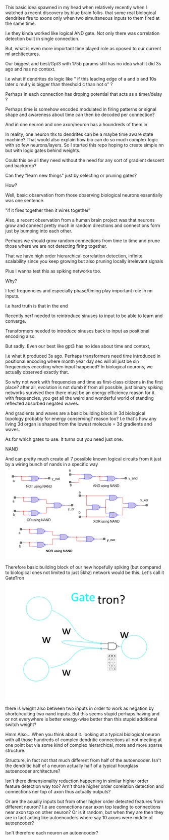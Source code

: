 This basic idea spawned in my head when relatively recently when I watched a recent discovery by blue brain folks. that some real biological dendrites fire to axons only when two simultaneous inputs to them fired at the same time. 

I.e they kinda worked like logical AND gate. 
Not only there was correlation detection built in single connection.

But, what is even more important time played role as oposed to our current ml architectures. 

Our biggest and best/Gpt3 with 175b params still has no idea what it did 3s ago and has no context.

I.e what if dendrites do logic like " if this leading edge of a and b and 10s later x mul y is bigger than threshold c than not o" ?

Perhaps in each connection has droping potential that acts as a timer/delay ?

Perhaps time is somehow encoded.modulated in firing patterns or signal shape and awareness about time can then be decoded per connection?

And in one neuron and one axon/neuron has a houndreds of them in 

In reality, one neuron thx to dendrites can be a maybe time aware state machine? That would also explain how bio can do so much complex logic with so few neurons/layers. So I started this repo hoping to create simple nn but with logic gates behind weights. 

Could this be all they need without the need for any sort of gradient descent and backprop? 

Can they "learn new things" just by selecting or pruning gates? 

How?

Well, basic observation from those observing biological neurons essentially was one sentence.

"if it fires together then it wires together"

Also, a recent observation from a human brain project was that neurons grow and connect pretty much in random directions and connections form just by bumping into each other.

Perhaps we should grow random connections from time to time and prune those where we are not detecting firing together.

That we  have high order hierarchical correlation detection, infinite scalability since you keep growing but also pruning locally irrelevant signals

Plus I wanna test this as spiking networks too. 

Why?

I feel frequencies and especially phase/timing play important role in nn inputs. 

I.e hard truth is that in the end 

Recently nerf needed to reintroduce sinuses to input to be able to learn and converge. 

Transformers needed to introduce sinuses back to input as positional encoding also. 

But sadly. Even our best like gpt3 has no idea about time and context, 

I.e what it produced 3s ago. Perhaps transformers need time introduced in positional encoding where month year day sec will all just be sin frequencies encoding when input happened? In biological neurons, we actually observed exactly that. 

So why not work with frequencies and time as first-class citizens in the first place? after all, evolution is not dumb if from all possible, just binary spiking networks survived then there must be an energy efficiency reason for it. with frequencies, you get all the weird and wonderful world of standing reflected absorbed negated waves.

And gradients and waves are a basic building block in 3d biological topology probably for energy conserving? reason too? I.e that's how any living 3d organ is shaped from the lowest molecule = 3d gradients and waves. 

As for which gates to use.
It turns out you need just one. 

NAND 

And can pretty much create all 7 possible known logical circuits from it just by a wiring bunch of nands in a specific way
![](What-are-basic-logic-gates-figure-3.webp)

Therefore basic building block of our new hopefully spiking (but compared to biological ones not limited to just 5khz) network would be this.
Let's call it GateTron
![gatetron?](gatetron.webp)

there is weight also between two inputs in order to work as negation by shortcircuiting two nand inputs. 
But this seems stupid perhaps having and or not everywhere is better energy-wise better than this stupid additional switch weight?

Hmm Also...
When you think about it. looking at a typical biological neuron with all those hundreds of complex dendritic connections all not meeting at one point but via some kind of complex hierarchical,  more and more sparse structure.

Structure, in fact not that much different from half of the autoencoder.
Isn't the dendritic half of a neuron actually half of a typical hourglass autoencoder architecture?

Isn't there dimensionality reduction happening in similar higher order feature detection way too?
Arn't those higher order corelation detection and connections ner top of axon thus actually outputs?

Or are the acually inputs but from other higher order detected features from different neuron?
I.e are connections near axon top leading to connections near axon top on other neuron? Or is it random, but when they are then they are in fact acting like autoencoders where say 10 axons were middle of autoencoder?

Isn't therefore each neuron an autoencoder?
